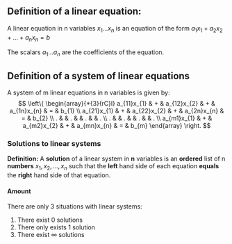 
## Definition of a linear equation:
A linear equation in n variables $x_{1} ... x_{n}$ is an equation of the form $a_{1}x_{1} + a_{2}x_{2}+ ... + a_{n}x_{n} = b$

The scalars $a_{1} ... a_{n}$ are the coefficients of the equation.

## Definition of a system of linear equations
A system of m linear equations in n variables is given by:
$$
\left\{
\begin{array}{*{3}{rC}l}
    a_{11}x_{1} & + &  a_{12}x_{2} & + & a_{1n}x_{n} & = & b_{1} \\
    a_{21}x_{1} & + &  a_{22}x_{2} & + &  a_{2n}x_{n} & = &  b_{2} \\
    . &  &  . &  &  . &  &  . \\
    . &  &  . &  &  . &  &  . \\
    a_{m1}x_{1} & + &  a_{m2}x_{2} & + & a_{mn}x_{n} & = & b_{m}
\end{array}
\right.
$$

### Solutions to linear systems
**Definition:**
A **solution** of a linear system in **n** variables is an **ordered** list of n **numbers** $x_{1}, x_{2}, . . . , x_{n}$ such that the **left** hand side of each equation **equals** the **right** hand side of that equation.

#### Amount
There are only 3 situations with linear systems: 
1. There exist 0 solutions 
2. There only exists 1 solution
3. There exist ∞ solutions

